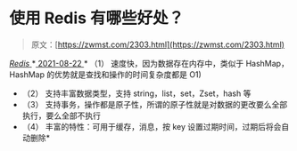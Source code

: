 <!--yml
category: 未分类
date: 0001-01-01 00:00:00
-->

# 使用 Redis 有哪些好处？

> 原文：[https://zwmst.com/2303.html](https://zwmst.com/2303.html)

   [ *Redis* ](https://zwmst.com/redis)*[ <time datetime="2021-08-22T11:44:02+08:00"> 2021-08-22 </time> ](https://zwmst.com/2303.html)  *   （1） 速度快，因为数据存在内存中，类似于 HashMap，HashMap 的优势就是查找和操作的时间复杂度都是 O1)
*   （2） 支持丰富数据类型，支持 string，list，set，Zset，hash 等
*   （3） 支持事务，操作都是原子性，所谓的原子性就是对数据的更改要么全部执行，要么全部不执行
*   （4） 丰富的特性：可用于缓存，消息，按 key 设置过期时间，过期后将会自动删除*